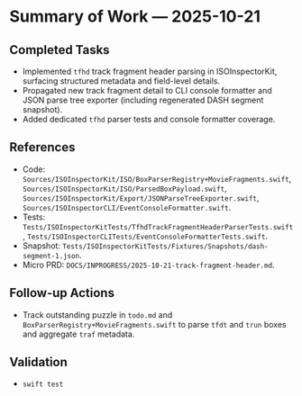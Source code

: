 # Summary of Work — 2025-10-21

## Completed Tasks
- Implemented `tfhd` track fragment header parsing in ISOInspectorKit, surfacing structured metadata and field-level details.
- Propagated new track fragment detail to CLI console formatter and JSON parse tree exporter (including regenerated DASH segment snapshot).
- Added dedicated `tfhd` parser tests and console formatter coverage.

## References
- Code: `Sources/ISOInspectorKit/ISO/BoxParserRegistry+MovieFragments.swift`, `Sources/ISOInspectorKit/ISO/ParsedBoxPayload.swift`, `Sources/ISOInspectorKit/Export/JSONParseTreeExporter.swift`, `Sources/ISOInspectorCLI/EventConsoleFormatter.swift`.
- Tests: `Tests/ISOInspectorKitTests/TfhdTrackFragmentHeaderParserTests.swift`, `Tests/ISOInspectorCLITests/EventConsoleFormatterTests.swift`.
- Snapshot: `Tests/ISOInspectorKitTests/Fixtures/Snapshots/dash-segment-1.json`.
- Micro PRD: `DOCS/INPROGRESS/2025-10-21-track-fragment-header.md`.

## Follow-up Actions
- Track outstanding puzzle in `todo.md` and `BoxParserRegistry+MovieFragments.swift` to parse `tfdt` and `trun` boxes and aggregate `traf` metadata.

## Validation
- `swift test`
